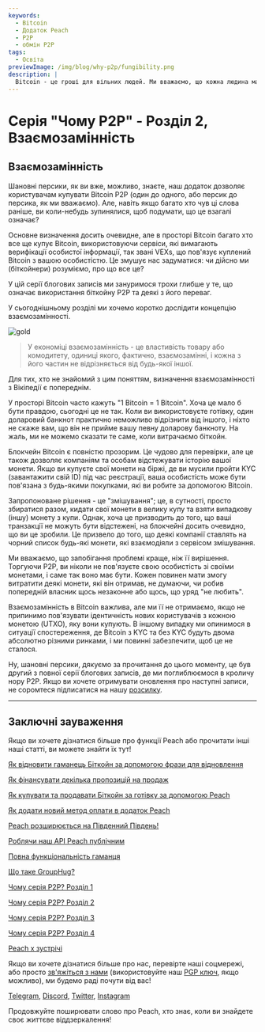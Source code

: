 ```yaml
---
keywords:
  - Bitcoin
  - Додаток Peach
  - P2P
  - обмін P2P
tags:
  - Освіта
previewImage: /img/blog/why-p2p/fungibility.png
description: |
  Bitcoin - це гроші для вільних людей. Ми вважаємо, що кожна людина має право вибирати, які гроші вона використовує для зберігання свого багатства, результату своєї роботи, свого часу та енергії. Місія Peach - внести свій внесок у поширення використання Bitcoin серед людей.
---
```


# Серія "Чому P2P" - Розділ 2, Взаємозамінність

## Взаємозамінність

Шановні персики, як ви вже, можливо, знаєте, наш додаток дозволяє користувачам купувати Bitcoin P2P (один до одного, або персик до персика, як ми вважаємо). Але, навіть якщо багато хто чув ці слова раніше, ви коли-небудь зупинялися, щоб подумати, що це взагалі означає?

Основне визначення досить очевидне, але в просторі Bitcoin багато хто все ще купує Bitcoin, використовуючи сервіси, які вимагають верифікації особистої інформації, так звані VEXs, що пов'язує куплений Bitcoin з вашою особистістю. Це змушує нас задуматися: чи дійсно ми (біткойнери) розуміємо, про що все це?

У цій серії блогових записів ми зануримося трохи глибше у те, що означає використання біткойну P2P та деякі з його переваг.

У сьогоднішньому розділі ми хочемо коротко дослідити концепцію взаємозамінності.

![gold](/img/blog/why-p2p/fungibility.png)

> У економіці взаємозамінність - це властивість товару або комодитету, одиниці якого, фактично, взаємозамінні, і кожна з його частин не відрізняється від будь-якої іншої.

Для тих, хто не знайомий з цим поняттям, визначення взаємозамінності з Вікіпедії є попереднім.

У просторі Bitcoin часто кажуть "1 Bitcoin = 1 Bitcoin". Хоча це мало б бути правдою, сьогодні це не так. Коли ви використовуєте готівку, один доларовий банкнот практично неможливо відрізнити від іншого, і ніхто не скаже вам, що він не прийме вашу певну доларову банкноту. На жаль, ми не можемо сказати те саме, коли витрачаємо біткойн.

Блокчейн Bitcoin є повністю прозорим. Це чудово для перевірки, але це також дозволяє компаніям та особам відстежувати історію вашої монети. Якщо ви купуєте свої монети на біржі, де ви мусили пройти KYC (завантажити свій ID) під час реєстрації, ваша особистість може бути пов'язана з будь-якими покупками, які ви робите за допомогою Bitcoin.

Запропоноване рішення - це "змішування"; це, в сутності, просто збиратися разом, кидати свої монети в велику купу та взяти випадкову (іншу) монету з купи. Однак, хоча це призводить до того, що ваші транзакції не можуть бути відстежені, на блокчейні досить очевидно, що ви це зробили. Це призвело до того, що деякі компанії ставлять на чорний список будь-які монети, які взаємодіяли з сервісом змішування.

Ми вважаємо, що запобігання проблемі краще, ніж її вирішення. Торгуючи P2P, ви ніколи не пов'язуєте свою особистість зі своїми монетами, і саме так воно має бути. Кожен повинен мати змогу витратити деякі монети, які він отримав, не думаючи, чи робив попередній власник щось незаконне або щось, що уряд "не любить".

Взаємозамінність в Bitcoin важлива, але ми її не отримаємо, якщо не припинимо пов'язувати ідентичність нових користувачів з кожною монетою (UTXO), яку вони купують. В іншому випадку ми опинимося в ситуації спостереження, де Bitcoin з KYC та без KYC будуть двома абсолютно різними ринками, і ми повинні забезпечити, щоб це не сталося.

Ну, шановні персики, дякуємо за прочитання до цього моменту, це був другий з повної серії блогових записів, де ми поглиблюємося в кроличу нору P2P. Якщо ви хочете отримувати оновлення про наступні записи, не соромтеся підписатися на нашу [розсилку](https://peachbitcoin.com).

---

## Заключні зауваження

Якщо ви хочете дізнатися більше про функції Peach або прочитати інші наші статті, ви можете знайти їх тут!

[Як відновити гаманець Біткойн за допомогою фрази для відновлення](https://peachbitcoin.com/uk/blog/how-to-restore-peach-wallet/)

[Як фінансувати декілька пропозицій на продаж](https://peachbitcoin.com/uk/blog/funding-multiple-sell-offers/)

[Як купувати та продавати Біткойн за готівку за допомогою Peach](https://peachbitcoin.com/uk/blog/how-to-buy-and-sell-bitcoin-with-cash-using-peach/)

[Як додати новий метод оплати в додаток Peach](https://peachbitcoin.com/uk/blog/how-to-add-a-payment-method/)

[Peach розширюється на Південний Південь!](https://peachbitcoin.com/uk/blog/peach-expands-to-the-global-south/)

[Роблячи наш API Peach публічним](https://peachbitcoin.com/uk/blog/making-our-peach-api-public/)

[Повна функціональність гаманця](https://peachbitcoin.com/uk/blog/full-wallet-functionality/)

[Що таке GroupHug?](https://peachbitcoin.com/uk/blog/group-hug/)

[Чому серія P2P? Розділ 1](https://peachbitcoin.com/uk/blog/why-p2p-chapter-1/)

[Чому серія P2P? Розділ 2](https://peachbitcoin.com/uk/blog/why-p2p-chapter-2/)

[Чому серія P2P? Розділ 3](https://peachbitcoin.com/uk/blog/why-p2p-chapter-3-circular-economies/)

[Чому серія P2P? Розділ 4](https://peachbitcoin.com/uk/blog/why-p2p-chapter-4-chains-of-trust/)

[Peach x зустрічі](https://peachbitcoin.com/uk/blog/peach-for-meetups/)

Якщо ви хочете дізнатися більше про нас, перевірте наші соцмережі, або просто [зв'яжіться з нами](mailto:hello@peachbitcoin.com) (використовуйте наш [PGP ключ](https://keys.openpgp.org/vks/v1/by-fingerprint/48339A19645E2E53488E0E5479E1B270FACD1BD2), якщо можливо), ми будемо раді почути від вас!

[Telegram](https://t.me/peachtopeach), [Discord](https://discord.gg/ypeHz3SW54), [Twitter](https://twitter.com/peachbitcoin), [Instagram](https://instagram.com/peachbitcoin)

Продовжуйте поширювати слово про Peach, хто знає, коли ви знайдете своє життєве віддзеркалення!

